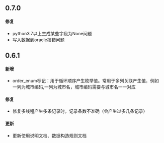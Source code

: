 ## 0.7.0
#### 修复
- python3.7以上生成某些字段为None问题
- 写入数据到oracle报错问题


## 0.6.1
#### 新增
- order_enum标记：用于循环顺序产生枚举值。常用于多列关联产生值，例如一列为城市编码,一列为城市名，城市编码需要与城市名一一对应

#### 修复
- 修复多线程产生多条记录时，记录条数不准确（会产生过多几条记录）

#### 更新
- 更新使用说明文档、数据构造规则文档